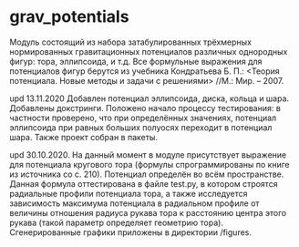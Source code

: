 # grav_potentials
Модуль состоящий из набора затабулированных трёхмерных нормированных гравитационных потенциалов различных однородных фигур: тора, эллипсоида, и т.д. Все формульные выражения для потенциалов фигур берутся из учебника Кондратьева Б. П.: <Теория потенциала. Новые методы и задачи с решениями> //М.: Мир. – 2007.

upd 13.11.2020
Добавлен потенциал эллипсоида, диска, кольца и шара. Добавлены докстринги. Положено начало процессу тестирования: в частности проверено, что при определённых значениях, потенциал эллипсоида при равных больших полуосях переходит в потенциал шара. Также проект собран в пакеты.

upd 30.10.2020.
На данный момент в модуле присутствует выражение для потенциала кругового тора (формулы спрограммированы по книге из источника со с. 210). Потенциал определён во всём пространстве. Данная формула оттестирована в файле test.py, в котором строятся радиальные профили потенциала тора, а также исследуется зависимость максимума потенциала в радиальном профиле от величины отношения радиуса рукава тора к расстоянию центра этого рукава (такой параметр определяет геометрию тора). Сгенерированные графики приложены в директории /figures.

